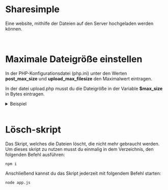 # Sharesimple 
Eine website, mithilfe der Dateien auf den Server hochgeladen werden können.

<br>  

# Maximale Dateigröße einstellen
In der PHP-Konfigurationsdatei (php.ini) unter den Werten  
**post_max_size** und **upload_max_filesize** den Maximalwert eintragen.  

In der datei upload.php musst du die Dateigröße in der Variable **$max_size** in Bytes eintragen.

<details>
<summary>Beispiel</summary>
php.ini:  

- post_max_size=1.5G  
- upload_max_filesize=1.5G  

upload.php:  
- $max_size = 1610612736;
</details>

<br>  

# Lösch-skript
Das Skript, welches die Dateien löscht, die nicht mehr gebraucht werden.  
Um dieses skript zu nutzen musst du einmalig in dem Verzeichnis, den folgenden Befehl ausführen:
```nodejs
npm i
```
Anschließend kannst du das Skript jederzeit mit folgendem Befehl starten:
```nodejs
node app.js
```